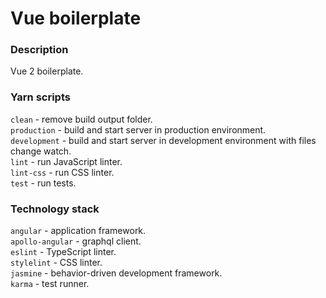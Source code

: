 # Vue boilerplate

### Description
Vue 2 boilerplate.

### Yarn scripts
`clean` - remove build output folder.\
`production` - build and start server in production environment.\
`development` - build and start server in development environment with files change watch.\
`lint` - run JavaScript linter.\
`lint-css` - run CSS linter.\
`test` - run tests.

### Technology stack
`angular` - application framework.\
`apollo-angular` - graphql client.\
`eslint` - TypeScript linter.\
`stylelint` - CSS linter.\
`jasmine` - behavior-driven development framework.\
`karma` - test runner.
